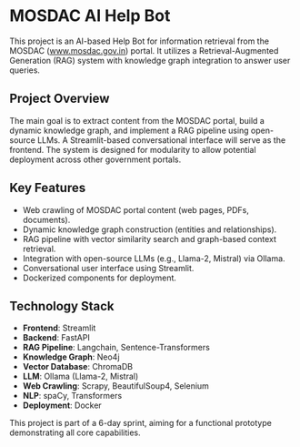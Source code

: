 # MOSDAC AI Help Bot

This project is an AI-based Help Bot for information retrieval from the MOSDAC (www.mosdac.gov.in) portal. It utilizes a Retrieval-Augmented Generation (RAG) system with knowledge graph integration to answer user queries.

## Project Overview

The main goal is to extract content from the MOSDAC portal, build a dynamic knowledge graph, and implement a RAG pipeline using open-source LLMs. A Streamlit-based conversational interface will serve as the frontend. The system is designed for modularity to allow potential deployment across other government portals.

## Key Features

- Web crawling of MOSDAC portal content (web pages, PDFs, documents).
- Dynamic knowledge graph construction (entities and relationships).
- RAG pipeline with vector similarity search and graph-based context retrieval.
- Integration with open-source LLMs (e.g., Llama-2, Mistral) via Ollama.
- Conversational user interface using Streamlit.
- Dockerized components for deployment.

## Technology Stack

- **Frontend**: Streamlit
- **Backend**: FastAPI
- **RAG Pipeline**: Langchain, Sentence-Transformers
- **Knowledge Graph**: Neo4j
- **Vector Database**: ChromaDB
- **LLM**: Ollama (Llama-2, Mistral)
- **Web Crawling**: Scrapy, BeautifulSoup4, Selenium
- **NLP**: spaCy, Transformers
- **Deployment**: Docker

This project is part of a 6-day sprint, aiming for a functional prototype demonstrating all core capabilities.
